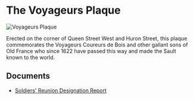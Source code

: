 # The Voyageurs Plaque

![Voyageurs Plaque](images/voyageurs-plaque.jpg)

Erected on the corner of Queen Street West and Huron Street, this plaque commemorates the Voyageurs Coureurs de Bois and other gallant sons of Old France who since 1622 have passed this way and made the Sault known to the world.

## Documents

-   [Soldiers' Reunion Designation Report](documents/soldiers-reunion-designation.pdf)